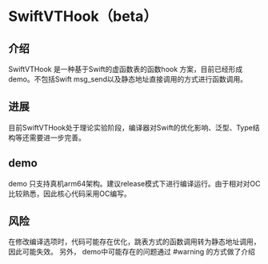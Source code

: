 # SwiftVTHook（beta）

## 介绍
SwiftVTHook 是一种基于Swift的虚函数表的函数hook 方案，目前已经形成demo。不包括Swift msg_send以及静态地址直接调用的方式进行函数调用。

## 进展
目前SwiftVTHook处于理论实验阶段，编译器对Swift的优化影响、泛型、Type结构等还需要进一步完善。

## demo
demo 只支持真机arm64架构。建议release模式下进行编译运行。由于相对对OC比较熟悉，因此核心代码采用OC编写。

## 风险
在修改编译选项时，代码可能存在优化，跳表方式的函数调用转为静态地址调用，因此可能失效。
另外，
demo中可能存在的问题通过 #warning 的方式做了介绍

